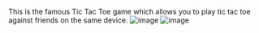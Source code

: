 This is the famous Tic Tac Toe game which allows you to play tic tac toe against friends on the same device.
![image](https://user-images.githubusercontent.com/37993456/88383028-51a25300-cdc7-11ea-9bc1-5abc612048c9.png)
![image](https://user-images.githubusercontent.com/37993456/88383028-51a25300-cdc7-11ea-9bc1-5abc612048c9.png)

